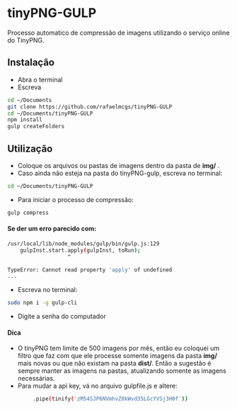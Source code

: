# tinyPNG-GULP
Processo automatico de compressão de imagens utilizando o serviço online do TinyPNG.

## Instalação
- Abra o terminal
- Escreva
```sh
cd ~/Documents
git clone https://github.com/rafaelmcgs/tinyPNG-GULP
cd ~/Documents/tinyPNG-GULP
npm install
gulp createFolders
```


## Utilização
- Coloque os arquivos ou pastas de imagens dentro da pasta de **img/** .
- Caso ainda não esteja na pasta do tinyPNG-gulp, escreva no terminal:
```sh
cd ~/Documents/tinyPNG-GULP
```
- Para iniciar o processo de compressão:
```sh
gulp compress
```

#### Se der um erro parecido com:

```sh
/usr/local/lib/node_modules/gulp/bin/gulp.js:129
    gulpInst.start.apply(gulpInst, toRun);
                   ^

TypeError: Cannot read property 'apply' of undefined
...
```
- Escreva no terminal:
```sh
sudo npm i -g gulp-cli
```
- Digite a senha do computador


#### Dica
- O tinyPNG tem limite de 500 imagens por mês, então eu coloquei um filtro que faz com que ele processe somente imagens da pasta **img/** mais novas ou que não existam na pasta **dist/**.
Então a sugestão é sempre manter as imagens na pastas, atualizando somente as imagens necessárias.
- Para mudar a api key, vá no arquivo gulpfile.js e altere:
```sh
        .pipe(tinify('zM54SJP6NVmhvZ0kWvd35LGcYVSj3H0f'))
```


